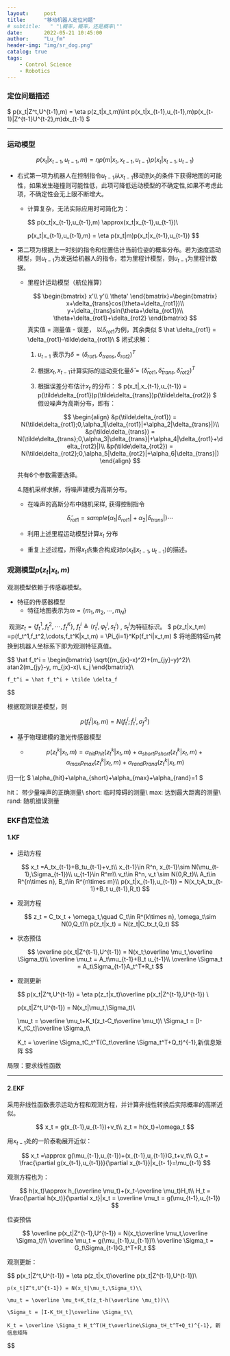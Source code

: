 ```yaml
---
layout:     post
title:      "移动机器人定位问题"
# subtitle:   " "\概率，概率，还是概率\""
date:       2022-05-21 10:45:00
author:     "Lu_fm"
header-img: "img/sr_dog.png"
catalog: true
tags:
    - Control Science
    - Robotics
---
```



### 定位问题描述
$
p(x_t|Z^t,U^{t-1},m) = \eta p(z_t|x_t,m)\int p(x_t|x_{t-1},u_{t-1},m)p(x_{t-1}|Z^{t-1}U^{t-2},m)dx_{t-1}
$

---



### 运动模型

$$
p(x_t|x_{t-1},u_{t-1},m) = \eta p(m|x_t,x_{t-1},u_{t-1})p(x_t|x_{t-1},u_{t-1})
$$

- 右式第一项为机器人在控制指令$u_{t-1}$从$x_{t-1}$移动到$x_t$的条件下获得地图的可能性，如果发生碰撞则可能性低，此项可降低运动模型的不确定性,如果不考虑此项，不确定性会无上限不断增大。

  - 计算复杂，无法实际应用时可简化为：

  	$$
    p(x_t|x_{t-1},u_{t-1},m) \approx(x_t|x_{t-1},u_{t-1})\\
    
    
    p(x_t|x_{t-1},u_{t-1},m) = \eta p(x_t|m)p(x_t|x_{t-1},u_{t-1})
    $$

    

- 第二项为根据上一时刻的指令和位置估计当前位姿的概率分布。若为速度运动模型，则$u_{t-1}$为发送给机器人的指令，若为里程计模型，则$u_{t-1}$为里程计数据。

  - 里程计运动模型（航位推算）

	$$
    \begin{bmatrix}
    x'\\
    y'\\
    \theta'
    \end{bmatrix}=\begin{bmatrix}
    x+\delta_{trans}cos(\theta+\delta_{rot1})\\
    y+\delta_{trans}sin(\theta+\delta_{rot1})\\
    \theta+\delta_{rot1}+\delta_{rot2}
    \end{bmatrix}
  $$
    真实值 = 测量值 - 误差， 以$\delta_{rot1}$为例，其余类似
    $
    \hat \delta_{rot1} = \delta_{rot1}-\tilde\delta_{rot1}\\
    $
    闭式求解：
  
    1. $u_{t-1}$ 表示为$\delta=(\delta_{rot1},\delta_{trans},\delta_{rot2})^T$
    
    2. 根据$x_t, x_{t-1}$计算实际的运动变化量$\hat\delta=(\hat\delta_{rot1},\hat\delta_{trans},\hat\delta_{rot2})^T$
    
    3. 根据误差分布估计$x_t$ 的分布：
       $
       p(x_t|,x_{t-1},u_{t-1}) =  p(\tilde\delta_{rot1})p(\tilde\delta_{trans})p(\tilde\delta_{rot2})
       $
       假设噪声为高斯分布，即有：
       
  $$
       \begin{align}
       &p(\tilde\delta_{rot1}) = N(\tilde\delta_{rot1};0,\alpha_1|\delta_{rot1}|+\alpha_2|\delta_{trans}|)\\
       &p(\tilde\delta_{trans}) = N(\tilde\delta_{trans};0,\alpha_3|\delta_{trans}|+\alpha_4|\delta_{rot1}+\delta_{rot2}|)\\
       &p(\tilde\delta_{rot2}) = N(\tilde\delta_{rot2};0,\alpha_5|\delta_{rot2}|+\alpha_6|\delta_{trans}|)
       \end{align}
  $$
  
   共有6个参数需要选择。
  
   4.随机采样求解，将噪声建模为高斯分布。
  
   - 在噪声的高斯分布中随机采样, 获得控制指令

  $$
  \tilde\delta_{rot1}=sample(\alpha_1|\delta_{rot1}|+\alpha_2|\delta_{trans}|)\cdots
  $$
  
   - 利用上述里程运动模型计算$x_t$ 分布

   - 重复上述过程，所得$x_t$点集合构成对$p(x_t \|x_{t-1},u_{t-1})$的描述。
  


### 观测模型$p(z_t|x_t,m)$

观测模型依赖于传感器模型。

- 特征的传感器模型
  - 特征地图表示为$m=\{m_1,m_2,\cdots,m_N\}$

​			观测$z_t = \{f_t^1,f_t^2,\cdots,f_t^K\}$, $f_t^i \triangleq (r_t^i,\varphi_t^i,s_t^i)$ , $s_t^i$为特征标识。
$
p(z_t|x_t,m) =p(f_t^1,f_t^2,\cdots,f_t^K|x_t,m) = \Pi_{i=1}^Kp(f_t^i|x_t,m)
$
​将地图特征$m_j$转换到机器人坐标系下即为观测特征真值。

$$
    \hat f_t^i = 
    \begin{bmatrix}
    \sqrt{(m_{jx}-x)^2)+(m_{jy}-y)^2}\\
    atan2(m_{jy}-y, m_{jx}-x)\\
    s_j
    \end{bmatrix}\\
    
    f_t^i = \hat f_t^i + \tilde \delta_f
$$


根据观测误差模型，则

  $$ p(f_t^i|x_t,m) = N(f_t^i;\hat f_t^i,\sigma_f^2) $$

- 基于物理建模的激光传感器模型

  - $$
    p(z_t^k|x_t,m) = \alpha_{hit}p_{hit}(z_t^k|x_t,m)+\alpha_{short}p_{short}(z_t^k|x_t,m)+\alpha_{max}p_{max}(z_t^k|x_t,m)+\alpha_{rand}p_{rand}(z_t^k|x_t,m)
    $$

    

归一化
	$
\alpha_{hit}+\alpha_{short}+\alpha_{max}+\alpha_{rand}=1
	$
	
hit： 带少量噪声的正确测量\\
short: 临时障碍的测量\\
max: 达到最大距离的测量\\
rand: 随机错误测量



### EKF自定位法

#### 1.KF

- 运动方程

	$$
x_t =A_tx_{t-1}+B_tu_{t-1}+v_t\\
x_{t-1}\in R^n,  x_{t-1}\sim N(\mu_{t-1},\Sigma_{t-1})\\
u_{t-1}\in R^m\\
v_t\in R^n, v_t \sim N(0,R_t)\\
A_t\in R^{n\times n}, B_t\in R^{n\times m}\\
p(x_t|x_{t-1},u_{t-1}) = N(x_t;A_tx_{t-1}+B_t u_{t-1},R_t)
	$$

- 观测方程

  $$
  z_t = C_tx_t + \omega_t,\quad C_t\in R^{k\times n}, \omega_t\sim N(0,Q_t)\\
  p(z_t|x_t) = N(z_t|C_tx_t,Q_t)
  $$

- 状态预估

  $$
  \overline p(x_t|Z^{t-1},U^{t-1}) = N(x_t;\overline \mu_t,\overline \Sigma_t)\\
  \overline \mu_t = A_t\mu_{t-1}+B_t u_{t-1}\\
  \overline \Sigma_t = A_t\Sigma_{t-1}A_t^T+R_t
  $$
  
- 观测更新

  $$
  p(x_t|Z^t,U^{t-1}) = \eta p(z_t|x_t)\overline p(x_t|Z^{t-1},U^{t-1}) \\
  
   p(x_t|Z^t,U^{t-1}) = N(x_t|\mu_t,\Sigma_t)\\
  
   \mu_t = \overline \mu_t+K_t(z_t-C_t\overline \mu_t)\\
   \Sigma_t = [I-K_tC_t]\overline \Sigma_t\\
  
  K_t = \overline \Sigma_tC_t^T(C_t\overline \Sigma_t^T+Q_t)^{-1},新信息矩阵
  $$

局限：要求线性函数

---



#### 2.EKF

采用非线性函数表示运动方程和观测方程，并计算非线性转换后实际概率的高斯近似。

$$
    x_t = g(x_{t-1},u_{t-1})+v_t\\
    z_t = h(x_t)+\omega_t
$$


用$x_{t-1}$处的一阶泰勒展开近似：

$$
    x_t =\approx g(\mu_{t-1},u_{t-1})+(x_{t-1},u_{t-1})G_t+v_t\\
    G_t = \frac{\partial g(x_{t-1},u_{t-1})}{\partial x_{t-1}}|x_{t-     1}=\mu_{t-1}
$$

观测方程也为：

$$
    h(x_t)\approx h_(\overline \mu_t)+(x_t-\overline \mu_t)H_t\\
    H_t = \frac{\partial h(x_t)}{\partial x_t}|x_t = \overline \mu_t =   g(\mu_{t-1},u_{t-1})
$$

位姿预估

$$
    \overline p(x_t|Z^{t-1},U^{t-1}) = N(x_t;\overline \mu_t,\overline 		\Sigma_t)\\
	\overline \mu_t = g(\mu_{t-1},u_{t-1})\\
	\overline \Sigma_t = G_t\Sigma_{t-1}G_t^T+R_t
$$

观测更新：

$$
	p(x_t|Z^t,U^{t-1}) = \eta p(z_t|x_t)\overline p(x_t|Z^{t-1},U^{t-1})\\

 	p(x_t|Z^t,U^{t-1}) = N(x_t|\mu_t,\Sigma_t)\\

	\mu_t = \overline \mu_t+K_t(z_t-h(\overline \mu_t))\\

	\Sigma_t = [I-K_tH_t]\overline \Sigma_t\\

	K_t = \overline \Sigma_t H_t^T(H_t\overline\Sigma_tH_t^T+Q_t)^{-1}, 新信息矩阵
$$
